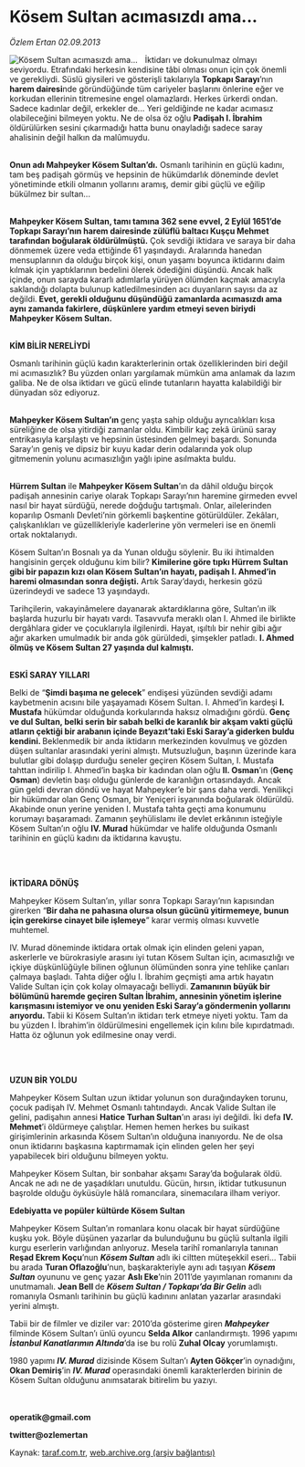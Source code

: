 # Kösem Sultan acımasızdı ama...

*Özlem Ertan 02.09.2013*

<div class="yazi"><img align="left" alt="Kösem Sultan acımasızdı ama..." border="0" src="http://www.taraf.com.tr/fotoraflar/makaleler/kosem-sultan-acimasizdi-ama_5204_orijinal.jpg" style="border-right-width:10px; border-color:#FFFFFF"/><p>İktidarı ve dokunulmaz olmayı seviyordu. Etrafındaki herkesin kendisine tâbi olması onun için çok önemli ve gerekliydi. Süslü giysileri ve gösterişli takılarıyla <b>Topkapı Sarayı</b>’nın <b>harem dairesi</b>nde göründüğünde tüm cariyeler başlarını önlerine eğer ve korkudan ellerinin titremesine engel olamazlardı. Herkes ürkerdi ondan. Sadece kadınlar değil, erkekler de... Yeri geldiğinde ne kadar acımasız olabileceğini bilmeyen yoktu. Ne de olsa öz oğlu <b>Padişah I. İbrahim</b> öldürülürken sesini çıkarmadığı hatta bunu onayladığı sadece saray ahalisinin değil halkın da malûmuydu. </p>
<p><b><br/>Onun adı Mahpeyker Kösem Sultan’dı.</b> Osmanlı tarihinin en güçlü kadını, tam beş padişah görmüş ve hepsinin de hükümdarlık döneminde devlet yönetiminde etkili olmanın yollarını aramış, demir gibi güçlü ve eğilip bükülmez bir sultan... </p>
<p><b><br/>Mahpeyker Kösem Sultan, tamı tamına 362 sene evvel, 2 Eylül 1651’de Topkapı Sarayı’nın harem dairesinde zülüflü baltacı Kuşçu Mehmet tarafından boğularak öldürülmüştü.</b> Çok sevdiği iktidara ve saraya bir daha dönmemek üzere veda ettiğinde 61 yaşındaydı. Aralarında hanedan mensuplarının da olduğu birçok kişi, onun yaşamı boyunca iktidarını daim kılmak için yaptıklarının bedelini ölerek ödediğini düşündü. Ancak halk içinde, onun sarayda kararlı adımlarla yürüyen ölümden kaçmak amacıyla saklandığı dolapta bulunup katledilmesinden acı duyanların sayısı da az değildi.<b> Evet, gerekli olduğunu düşündüğü zamanlarda acımasızdı ama aynı zamanda fakirlere, düşkünlere yardım etmeyi seven biriydi Mahpeyker Kösem Sultan. </b></p>
<p><b><br/>KİM BİLİR NERELİYDİ</b></p>
<p>Osmanlı tarihinin güçlü kadın karakterlerinin ortak özelliklerinden biri değil mi acımasızlık? Bu yüzden onları yargılamak mümkün ama anlamak da lazım galiba. Ne de olsa iktidarı ve gücü elinde tutanların hayatta kalabildiği bir dünyadan söz ediyoruz.</p>
<p><b><br/>Mahpeyker Kösem Sultan’ın </b>genç yaşta sahip olduğu ayrıcalıkları kısa süreliğine de olsa yitirdiği zamanlar oldu. Kimbilir kaç zekâ ürünü saray entrikasıyla karşılaştı ve hepsinin üstesinden gelmeyi başardı. Sonunda Saray’ın geniş ve dipsiz bir kuyu kadar derin odalarında yok olup gitmemenin yolunu acımasızlığın yağlı ipine asılmakta buldu. </p>
<p><b><br/>Hürrem Sultan</b> ile <b>Mahpeyker Kösem Sultan</b>’ın da dâhil olduğu birçok padişah annesinin cariye olarak Topkapı Sarayı’nın haremine girmeden evvel nasıl bir hayat sürdüğü, nerede doğduğu tartışmalı. Onlar, ailelerinden koparılıp Osmanlı Devleti’nin görkemli başkentine götürüldüler. Zekâları, çalışkanlıkları ve güzellikleriyle kaderlerine yön vermeleri ise en önemli ortak noktalarıydı. </p>
<p>Kösem Sultan’ın Bosnalı ya da Yunan olduğu söylenir. Bu iki ihtimalden hangisinin gerçek olduğunu kim bilir? <b>Kimilerine göre tıpkı Hürrem Sultan gibi bir papazın kızı olan Kösem Sultan’ın hayatı, padişah I. Ahmed’in haremi olmasından sonra değişti.</b> Artık Saray’daydı, herkesin gözü üzerindeydi ve sadece 13 yaşındaydı.</p>
<p>Tarihçilerin, vakayinâmelere dayanarak aktardıklarına göre, Sultan’ın ilk başlarda huzurlu bir hayatı vardı. Tasavvufa meraklı olan I. Ahmed ile birlikte dergâhlara gider ve çocuklarıyla ilgilenirdi. Hayat, ışıltılı bir nehir gibi ağır ağır akarken umulmadık bir anda gök gürüldedi, şimşekler patladı. <b>I. Ahmed ölmüş ve Kösem Sultan 27 yaşında dul kalmıştı. </b></p>
<p><b><br/>ESKİ SARAY YILLARI</b></p>
<p>Belki de “<b>Şimdi başıma ne gelecek</b>” endişesi yüzünden sevdiği adamı kaybetmenin acısını bile yaşayamadı Kösem Sultan. I. Ahmed’in kardeşi <b>I. Mustafa</b> hükümdar olduğunda korkularında haksız olmadığını gördü. <b>Genç ve dul Sultan, belki serin bir sabah belki de karanlık bir akşam vakti güçlü atların çektiği bir arabanın içinde Beyazıt’taki Eski Saray’a giderken buldu kendini. </b>Beklenmedik bir anda iktidarın merkezinden kovulmuş ve gözden düşen sultanlar arasındaki yerini almıştı. Mutsuzluğun, başının üzerinde kara bulutlar gibi dolaşıp durduğu seneler geçiren Kösem Sultan, I. Mustafa tahttan indirilip I. Ahmed’in başka bir kadından olan oğlu <b>II. Osman</b>’ın (<b>Genç Osman</b>) devletin başı olduğu günlerde de karanlığın ortasındaydı. Ancak gün geldi devran döndü ve hayat Mahpeyker’e bir şans daha verdi. Yenilikçi bir hükümdar olan Genç Osman, bir Yeniçeri isyanında boğularak öldürüldü. Akabinde onun yerine yeniden I. Mustafa tahta geçti ama konumunu korumayı başaramadı. Zamanın şeyhülislamı ile devlet erkânının isteğiyle Kösem Sultan’ın oğlu <b>IV. Murad</b> hükümdar ve halife olduğunda Osmanlı tarihinin en güçlü kadını da iktidarına kavuştu. </p>
<p><b> </b></p>
<p><b><br/>İKTİDARA DÖNÜŞ</b></p>
<p>Mahpeyker Kösem Sultan’ın, yıllar sonra Topkapı Sarayı’nın kapısından girerken “<b>Bir daha ne pahasına olursa olsun gücünü yitirmemeye, bunun için gerekirse cinayet bile işlemeye</b>” karar vermiş olması kuvvetle muhtemel. </p>
<p>IV. Murad döneminde iktidara ortak olmak için elinden geleni yapan, askerlerle ve bürokrasiyle arasını iyi tutan Kösem Sultan için, acımasızlığı ve içkiye düşkünlüğüyle bilinen oğlunun ölümünden sonra yine tehlike çanları çalmaya başladı. Tahta diğer oğlu I. İbrahim geçmişti ama artık hayatın Valide Sultan için çok kolay olmayacağı belliydi.<b> Zamanının büyük bir bölümünü haremde geçiren Sultan İbrahim, annesinin yönetim işlerine karışmasını istemiyor ve onu yeniden Eski Saray’a göndermenin yollarını arıyordu. </b>Tabii ki Kösem Sultan’ın iktidarı terk etmeye niyeti yoktu. Tam da bu yüzden I. İbrahim’in öldürülmesini engellemek için kılını bile kıpırdatmadı. Hatta öz oğlunun yok edilmesine onay verdi. </p>
<p><b> </b></p>
<p><b><br/>UZUN BİR YOLDU</b></p>
<p>Mahpeyker Kösem Sultan uzun iktidar yolunun son durağındayken torunu, çocuk padişah IV. Mehmet Osmanlı tahtındaydı. Ancak Valide Sultan ile gelini, padişahın annesi <b>Hatice Turhan Sultan</b>’ın arası iyi değildi. İki defa <b>IV. Mehmet</b>’i öldürmeye çalıştılar. Hemen hemen herkes bu suikast girişimlerinin arkasında Kösem Sultan’ın olduğuna inanıyordu. Ne de olsa onun iktidarını başkasına kaptırmamak için elinden gelen her şeyi yapabilecek biri olduğunu bilmeyen yoktu. </p>
<p>Mahpeyker Kösem Sultan, bir sonbahar akşamı Saray’da boğularak öldü. Ancak ne adı ne de yaşadıkları unutuldu. Gücün, hırsın, iktidar tutkusunun başrolde olduğu öyküsüyle hâlâ romancılara, sinemacılara ilham veriyor. </p>
<p><b>Edebiyatta ve popüler kültürde Kösem Sultan</b></p>
<p>Mahpeyker Kösem Sultan’ın romanlara konu olacak bir hayat sürdüğüne kuşku yok. Böyle düşünen yazarlar da bulunduğunu bu güçlü sultanla ilgili kurgu eserlerin varlığından anlıyoruz. Mesela tarihî romanlarıyla tanınan <b>Reşad Ekrem Koçu</b>’nun <b><i>Kösem Sultan</i></b> adlı iki ciltten müteşekkil eseri... Tabii bu arada <b>Turan Oflazoğlu</b>’nun, başkarakteriyle aynı adı taşıyan <b><i>Kösem Sultan</i></b> oyununu ve genç yazar <b>Aslı Eke</b>’nin 2011’de yayımlanan romanını da unutmamalı. <b>Jean Bell </b>de <b><i>Kösem Sultan / Topkapı’da Bir Gelin</i></b> adlı romanıyla Osmanlı tarihinin bu güçlü kadınını anlatan yazarlar arasındaki yerini almıştı. </p>
<p>Tabii bir de filmler ve diziler var: 2010’da gösterime giren <b><i>Mahpeyker</i></b><i> </i>filminde Kösem Sultan’ı ünlü oyuncu <b>Selda Alkor</b> canlandırmıştı. 1996 yapımı <b><i>İstanbul Kanatlarımın Altında</i></b>’da ise bu rolü <b>Zuhal Olcay</b> yorumlamıştı.</p>
<p>1980 yapımı <b><i>IV. Murad</i></b><i> </i>dizisinde Kösem Sultan’ı <b>Ayten Gökçer</b>’in oynadığını, <b>Okan Demiriş</b>’in <b><i>IV. Murad</i></b> operasındaki önemli karakterlerden birinin de Kösem Sultan olduğunu anımsatarak bitirelim bu yazıyı.</p>
<p><b><br/><br/>operatik@gmail.com</b></p>
<p><b>twitter@ozlemertan</b></p>
</div>

Kaynak: [taraf.com.tr](http://www.taraf.com.tr:80/ozlem-ertan-3/makale-kosem-sultan-acimasizdi-ama.htm), [web.archive.org (arşiv bağlantısı)](http://web.archive.org/web/20130918022623/http://www.taraf.com.tr:80/ozlem-ertan-3/makale-kosem-sultan-acimasizdi-ama.htm)
